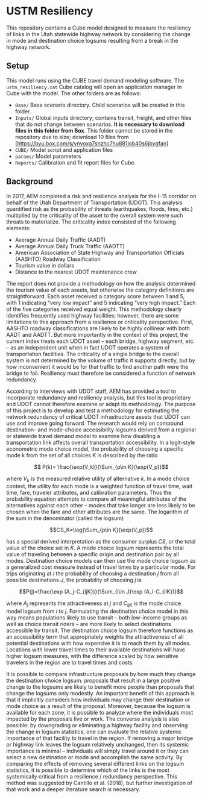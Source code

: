 # USTM Resiliency

This repository contains a Cube model designed to measure the
resiliency of links in the Utah statewide highway network by
considering the change in mode and destination choice
logsums resulting from a break in the highway network.


## Setup
This model runs using the CUBE travel demand modeling software. The
`ustm_resiliency.cat` Cube catalog will open an application manager in Cube
with the model. The other folders are as follows:

  - `Base/` Base scenario directory. Child scenarios will be created in this folder.
  - `Inputs/` Global inputs directory; contains transit, freight, and other files that do
    not change between scenarios. **It is necessary to download files in this folder from Box**. This folder 
    cannot be stored in the repository due to size; download 10 files from [https://byu.box.com/s/ynyoxg7snzhc7hu881lob40s6jbygfan] 
  - `CUBE/` Model script and application files
  - `params/` Model parameters
  - `Reports/` Calibration and fit report files for Cube.

## Background
In 2017, AEM completed a risk and resilience analysis for the I-15 corridor on behalf of the Utah Department of Transportation (UDOT). This analysis quantified risk as the probability of threats (earthquakes, floods, fires, etc.) multiplied by the criticality of the asset to the overall system were such threats to materialize. The criticality index consisted of the following elements:

- Average Annual Daily Traffic (AADT)
- Average Annual Daily Truck Traffic (AADTT)
- American Association of State Highway and Transportation Officials (AASHTO) Roadway Classification
- Tourism value in dollars
- Distance to the nearest UDOT maintenance crew

The report does not provide a methodology on how the analysis determined the tourism value of each assets, but otherwise the category definitions are straightforward. Each asset received a category score between 1 and 5, with 1 indicating “very low impact” and 5 indicating “very high impact.” Each of the five categories received equal weight. This methodology clearly identifies frequently used highway facilities; however, there are some limitations to this approach from a resilience or criticality perspective. First, AASHTO roadway classifications are likely to be highly collinear with both AADT and AADTT. But more importantly in the context of this project, the current index treats each UDOT asset – each bridge, highway segment, etc. – as an independent unit when in fact UDOT operates a system of transportation facilities. The criticality of a single bridge to the overall system is not determined by the volume of traffic it supports directly, but by how inconvenient it would be for that traffic to find another path were the bridge to fail. Resiliency must therefore be considered a function of network redundancy.

According to interviews with UDOT staff, AEM has provided a tool to incorporate redundancy and resiliency analysis, but this tool is proprietary and UDOT cannot therefore examine or adapt its methodology. The purpose of this project is to develop and test a methodology for estimating the network redundancy of critical UDOT infrastructure assets that UDOT can use and improve going forward. The research would rely on compound destination- and mode-choice accessibility logsums derived from a regional or statewide travel demand model to examine how disabling a transportation link affects overall transportation accessibility. In a logit-style  econometric mode choice model, the probability of choosing a specific mode k from the set of all choices K is described by the ratio

$$ P(k)=   \frac{\exp⁡(V_k)}{\Sum_{p\in K}(\exp⁡(V_p)}$$

where $V_k$ is the measured relative utility of alternative $k$. In a mode choice context, the utility for each mode is a weighted function of travel time, wait time, fare, traveler attributes, and calibration parameters. Thus the probability equation attempts to compare all meaningful attributes of the alternatives against each other – modes that take longer are less likely to be chosen when the fare and other attributes are the same. The logarithm of the sum in the denominator (called the logsum)

$$CS_K=\log⁡(\Sum_{p\in K}(\exp⁡(V_p))$$

has a special derived interpretation as the consumer surplus $CS$, or the total value of the choice set in $K$. A mode choice logsum represents the total value of traveling between a specific origin and destination pair by all modes. Destination choice models can then use the mode choice logsum as a generalized cost measure instead of travel times by a particular mode. For trips originating at $i$ the probability of choosing a destination $j$ from all possible destinations $J$, the probability of choosing $j$ is

$$P(j)=\frac{\exp (A_j-C_{ijK})}{\Sum_{l\in J}\exp⁡ (A_l-C_{ilK})}$$

where $A_j$ represents the attractiveness at $j$ and $C_{ijK}$ is the mode choice model logsum from $i$ to $j$. Formulating the destination choice model in this way means populations likely to use transit – both low-income groups as well as choice transit riders – are more likely to select destinations accessible by transit. The destination choice logsum
therefore functions as an accessibility term that appropriately weights the attractiveness of all potential destinations with how expensive it is to reach them by all modes. Locations with lower travel times to their available destinations will have higher logsum measures, with the difference scaled by how sensitive travelers in the region are to travel times and costs.

It is possible to compare infrastructure proposals by how much they change the destination choice logsum: proposals that result in a large positive change to the logsums are likely to benefit more people than proposals that change the logsums only modestly. An important benefit of this approach is that it implicitly considers how individuals may change their destination or mode choice as a result of the proposal. Moreover, because the logsum is available for each zone, it is possible to analyze where the individuals most impacted by the proposals live or work.
The converse analysis is also possible: by downgrading or eliminating a highway facility and observing the change in logsum statistics, one can evaluate the relative systemic importance of that facility to travel in the region. If removing a major bridge or highway link leaves the logsum relatively unchanged, then its systemic importance is minimal – individuals will simply travel around it or they can select a new destination or mode and accomplish the same activity. By comparing the effects of removing several different links on the logsum statistics, it is possible to determine which of the links is the most systemically critical from a resilience / redundancy perspective. This method was suggested by Cantillo et al. (2018), but further investigation of that work and a deeper literature search is necessary.
